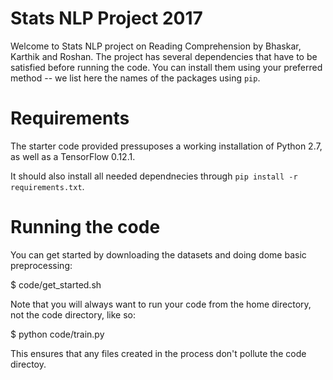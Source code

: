 # Stats NLP Project 2017
Welcome to Stats NLP project on Reading Comprehension by Bhaskar, Karthik and Roshan.
The project has several dependencies that have to be satisfied before running the code. You can install them using your preferred method -- we list here the names of the packages using `pip`.

# Requirements

The starter code provided pressuposes a working installation of Python 2.7, as well as a TensorFlow 0.12.1.

It should also install all needed dependnecies through
`pip install -r requirements.txt`.

# Running the code

You can get started by downloading the datasets and doing dome basic preprocessing:

$ code/get_started.sh

Note that you will always want to run your code from the home directory, not the code directory, like so:

$ python code/train.py

This ensures that any files created in the process don't pollute the code directoy.
